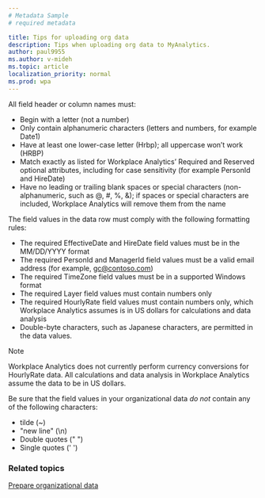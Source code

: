 ```yaml
---
# Metadata Sample
# required metadata

title: Tips for uploading org data
description: Tips when uploading org data to MyAnalytics. 
author: paul9955
ms.author: v-mideh
ms.topic: article
localization_priority: normal
ms.prod: wpa
---
```


All field header or column names must:

* Begin with a letter (not a number)
* Only contain alphanumeric characters (letters and numbers, for example Date1)
* Have at least one lower-case letter (Hrbp); all uppercase won’t work (HRBP)
* Match exactly as listed for Workplace Analytics’ Required and Reserved optional attributes, including for case sensitivity (for example PersonId and HireDate)
* Have no leading or trailing blank spaces or special characters (non-alphanumeric, such as @, #, %, &); if spaces or special characters are included, Workplace Analytics will remove them from the name

The field values in the data row must comply with the following formatting rules:

* The required EffectiveDate and HireDate field values must be in the MM/DD/YYYY format
* The required PersonId and ManagerId field values must be a valid email address (for example, gc@contoso.com)
* The required TimeZone field values must be in a supported Windows format
* The required Layer field values must contain numbers only
* The required HourlyRate field values must contain numbers only, which Workplace Analytics assumes is in US dollars for calculations and data analysis
 * Double-byte characters, such as Japanese characters, are permitted in the data values.

>[!Note]
> Workplace Analytics does not currently perform currency conversions for HourlyRate data. All calculations and data analysis in Workplace Analytics assume the data to be in US dollars.

Be sure that the field values in your organizational data _do not_ contain any of the following characters:

* tilde (~)
* "new line" (\n)
* Double quotes (" ") 
* Single quotes (' ')

<!-- FORMERLY HERE: 
* No accent marks (á)
* No short or long dashes (-, --)
* No commas (,)
* Limit character length of field values in rows to a maximum of 128 KB, which is about 1024 x 128 characters   --> 

### Related topics

[Prepare organizational data](prepare-organizational-data.md)